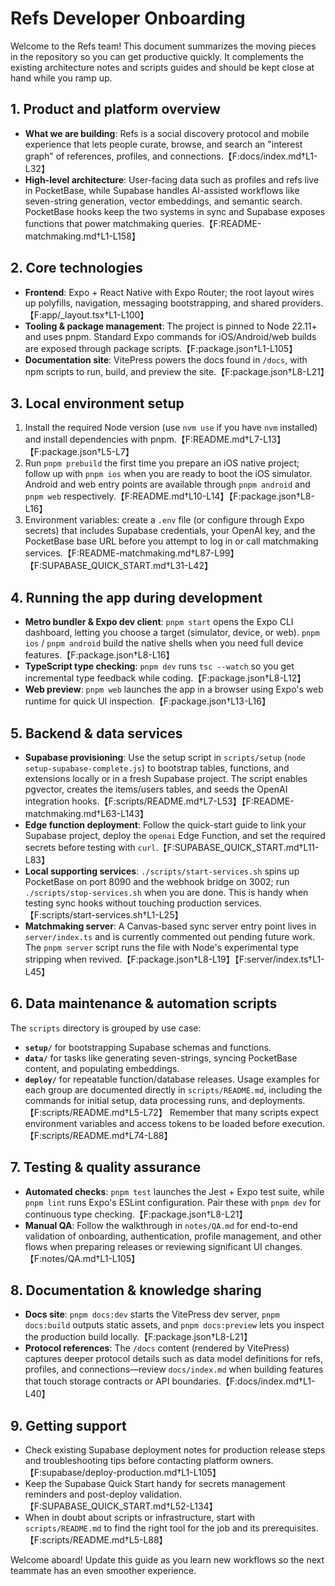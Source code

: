 # Refs Developer Onboarding

Welcome to the Refs team! This document summarizes the moving pieces in the repository so you can get productive quickly. It complements the existing architecture notes and scripts guides and should be kept close at hand while you ramp up.

## 1. Product and platform overview
- **What we are building**: Refs is a social discovery protocol and mobile experience that lets people curate, browse, and search an "interest graph" of references, profiles, and connections.【F:docs/index.md†L1-L32】
- **High-level architecture**: User-facing data such as profiles and refs live in PocketBase, while Supabase handles AI-assisted workflows like seven-string generation, vector embeddings, and semantic search. PocketBase hooks keep the two systems in sync and Supabase exposes functions that power matchmaking queries.【F:README-matchmaking.md†L1-L158】

## 2. Core technologies
- **Frontend**: Expo + React Native with Expo Router; the root layout wires up polyfills, navigation, messaging bootstrapping, and shared providers.【F:app/_layout.tsx†L1-L100】
- **Tooling & package management**: The project is pinned to Node 22.11+ and uses pnpm. Standard Expo commands for iOS/Android/web builds are exposed through package scripts.【F:package.json†L1-L105】
- **Documentation site**: VitePress powers the docs found in `/docs`, with npm scripts to run, build, and preview the site.【F:package.json†L8-L21】

## 3. Local environment setup
1. Install the required Node version (use `nvm use` if you have `nvm` installed) and install dependencies with pnpm.【F:README.md†L7-L13】【F:package.json†L5-L7】
2. Run `pnpm prebuild` the first time you prepare an iOS native project; follow up with `pnpm ios` when you are ready to boot the iOS simulator. Android and web entry points are available through `pnpm android` and `pnpm web` respectively.【F:README.md†L10-L14】【F:package.json†L8-L16】
3. Environment variables: create a `.env` file (or configure through Expo secrets) that includes Supabase credentials, your OpenAI key, and the PocketBase base URL before you attempt to log in or call matchmaking services.【F:README-matchmaking.md†L87-L99】【F:SUPABASE_QUICK_START.md†L31-L42】

## 4. Running the app during development
- **Metro bundler & Expo dev client**: `pnpm start` opens the Expo CLI dashboard, letting you choose a target (simulator, device, or web). `pnpm ios` / `pnpm android` build the native shells when you need full device features.【F:package.json†L8-L16】
- **TypeScript type checking**: `pnpm dev` runs `tsc --watch` so you get incremental type feedback while coding.【F:package.json†L8-L12】
- **Web preview**: `pnpm web` launches the app in a browser using Expo's web runtime for quick UI inspection.【F:package.json†L13-L16】

## 5. Backend & data services
- **Supabase provisioning**: Use the setup script in `scripts/setup` (`node setup-supabase-complete.js`) to bootstrap tables, functions, and extensions locally or in a fresh Supabase project. The script enables pgvector, creates the items/users tables, and seeds the OpenAI integration hooks.【F:scripts/README.md†L7-L53】【F:README-matchmaking.md†L63-L143】
- **Edge function deployment**: Follow the quick-start guide to link your Supabase project, deploy the `openai` Edge Function, and set the required secrets before testing with `curl`.【F:SUPABASE_QUICK_START.md†L11-L83】
- **Local supporting services**: `./scripts/start-services.sh` spins up PocketBase on port 8090 and the webhook bridge on 3002; run `./scripts/stop-services.sh` when you are done. This is handy when testing sync hooks without touching production services.【F:scripts/start-services.sh†L1-L25】
- **Matchmaking server**: A Canvas-based sync server entry point lives in `server/index.ts` and is currently commented out pending future work. The `pnpm server` script runs the file with Node's experimental type stripping when revived.【F:package.json†L8-L19】【F:server/index.ts†L1-L45】

## 6. Data maintenance & automation scripts
The `scripts` directory is grouped by use case:
- **`setup/`** for bootstrapping Supabase schemas and functions.
- **`data/`** for tasks like generating seven-strings, syncing PocketBase content, and populating embeddings.
- **`deploy/`** for repeatable function/database releases.
Usage examples for each group are documented directly in `scripts/README.md`, including the commands for initial setup, data processing runs, and deployments.【F:scripts/README.md†L5-L72】 Remember that many scripts expect environment variables and access tokens to be loaded before execution.【F:scripts/README.md†L74-L88】

## 7. Testing & quality assurance
- **Automated checks**: `pnpm test` launches the Jest + Expo test suite, while `pnpm lint` runs Expo's ESLint configuration. Pair these with `pnpm dev` for continuous type checking.【F:package.json†L8-L21】
- **Manual QA**: Follow the walkthrough in `notes/QA.md` for end-to-end validation of onboarding, authentication, profile management, and other flows when preparing releases or reviewing significant UI changes.【F:notes/QA.md†L1-L105】

## 8. Documentation & knowledge sharing
- **Docs site**: `pnpm docs:dev` starts the VitePress dev server, `pnpm docs:build` outputs static assets, and `pnpm docs:preview` lets you inspect the production build locally.【F:package.json†L8-L21】
- **Protocol references**: The `/docs` content (rendered by VitePress) captures deeper protocol details such as data model definitions for refs, profiles, and connections—review `docs/index.md` when building features that touch storage contracts or API boundaries.【F:docs/index.md†L1-L40】

## 9. Getting support
- Check existing Supabase deployment notes for production release steps and troubleshooting tips before contacting platform owners.【F:supabase/deploy-production.md†L1-L105】
- Keep the Supabase Quick Start handy for secrets management reminders and post-deploy validation.【F:SUPABASE_QUICK_START.md†L52-L134】
- When in doubt about scripts or infrastructure, start with `scripts/README.md` to find the right tool for the job and its prerequisites.【F:scripts/README.md†L5-L88】

Welcome aboard! Update this guide as you learn new workflows so the next teammate has an even smoother experience.
